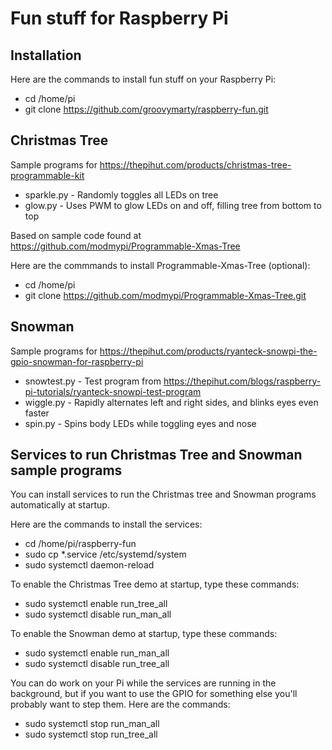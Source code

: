 # Fun stuff for Raspberry Pi

## Installation

Here are the commands to install fun stuff on your Raspberry Pi:
* cd /home/pi
* git clone https://github.com/groovymarty/raspberry-fun.git

## Christmas Tree

Sample programs for https://thepihut.com/products/christmas-tree-programmable-kit
* sparkle.py - Randomly toggles all LEDs on tree
* glow.py - Uses PWM to glow LEDs on and off, filling tree from bottom to top

Based on sample code found at https://github.com/modmypi/Programmable-Xmas-Tree

Here are the commmands to install Programmable-Xmas-Tree (optional):
* cd /home/pi
* git clone https://github.com/modmypi/Programmable-Xmas-Tree.git

## Snowman

Sample programs for https://thepihut.com/products/ryanteck-snowpi-the-gpio-snowman-for-raspberry-pi
* snowtest.py - Test program from https://thepihut.com/blogs/raspberry-pi-tutorials/ryanteck-snowpi-test-program
* wiggle.py - Rapidly alternates left and right sides, and blinks eyes even faster
* spin.py - Spins body LEDs while toggling eyes and nose

## Services to run Christmas Tree and Snowman sample programs

You can install services to run the Christmas tree and Snowman programs automatically at startup.

Here are the commands to install the services:
* cd /home/pi/raspberry-fun
* sudo cp *.service /etc/systemd/system
* sudo systemctl daemon-reload

To enable the Christmas Tree demo at startup, type these commands:
* sudo systemctl enable run_tree_all
* sudo systemctl disable run_man_all

To enable the Snowman demo at startup, type these commands:
* sudo systemctl enable run_man_all
* sudo systemctl disable run_tree_all

You can do work on your Pi while the services are running in the background, but if you want
to use the GPIO for something else you'll probably want to step them.  Here are the commands:
* sudo systemctl stop run_man_all
* sudo systemctl stop run_tree_all
